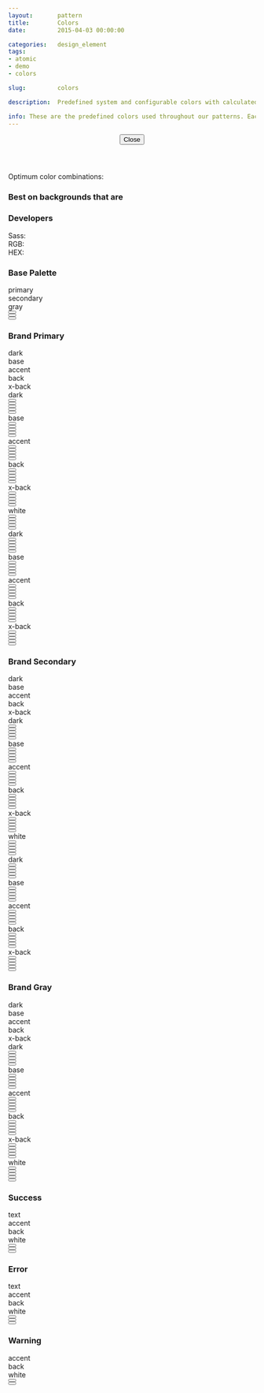 ```yaml
---
layout:       pattern
title:        Colors
date:         2015-04-03 00:00:00

categories:   design_element
tags:
- atomic
- demo
- colors

slug:         colors

description:  Predefined system and configurable colors with calculated ranges

info: These are the predefined colors used throughout our patterns. Each color is displayed on various background colors for easy combinations. Those colors which have a yellow warning icon are not accessible combinations and should be avoided. For example, our grayscale below does not provide enough contrast on a white background (nor white on the gray background). Click any color for more information and developer values.
---
```


<div class="info-pane is-hidden" tabindex="-1">
    <header class="info-pane-header">
        <button type="button" class="close-button">
            <span class="icon fa fa-close" aria-hidden="true"></span>
            <span>Close</span>
        </button>
        <h2 class="hd-4 color-info-title"></h2>
        <div class="color-description"></div>
    </header>
    <div class="color-info-content">
        <div class="color-usage">
            <p>Optimum color combinations:</p>
            <div class="list-background">
                <h3 class="hd-6 emphasized" id="color-combination-background">Best on backgrounds that are</h3>
                <ul class="color-combinations background" aria-describedby="color-combination-background"></ul>
            </div>
        </div>
        <div class="color-technics">
            <h3 class="hd-6 emphasized">Developers</h3>
            <dl>
                <dt>Sass:</dt>
                <dd class="color-reference is-copyable"></dd>
                <dt>RGB:</dt>
                <dd class="color-rgb is-copyable"></dd>
                <dt>HEX:</dt>
                <dd class="color-hex is-copyable"></dd>
            </dl>
        </div>
    </div>
</div>

<h3 class="hd-6 example-set-hd">Base Palette</h3>
<div class="example-set">
    <div class="example-container">
        <div class="grid-container grid-manual">
            <div class="row on-white">
                <div class="col col-4">
                    <div class="swatch">
                        <div class="color-info">
                            <span class="color-class">primary</span>
                        </div>
                    </div>
                </div>
                <div class="col col-4">
                    <div class="swatch">
                        <div class="color-info">
                            <span class="color-class">secondary</span>
                        </div>
                    </div>
                </div>
                <div class="col col-4">
                    <div class="swatch">
                        <div class="color-info">
                            <span class="color-class">gray</span>
                        </div>
                    </div>
                </div>
            </div>
            <div class="row on-white">
                <div class="col col-4">
                    <button type="button" class="swatch primary base" title="Swatch: Primary Base"></button>
                </div>
                <div class="col col-4">
                    <button type="button" class="swatch secondary base" title="Swatch: Secondary Base"></button>
                </div>
                <div class="col col-4">
                    <button type="button" class="swatch grayscale base" title="Swatch: Gray Base"></button>
                </div>
            </div>
        </div>
    </div>
</div>

<h3 class="hd-6 example-set-hd">Brand Primary</h3>
<div class="example-set">
    <div class="example-container">
        <div class="grid-container grid-manual">
            <div class="row">
                <div class="col col-2"></div>
                <div class="col col-2 pre-2">
                    <div class="swatch">
                        <div class="color-info">
                            <span class="color-class">dark</span>
                        </div>
                    </div>
                </div>
                <div class="col col-2">
                    <div class="swatch">
                        <div class="color-info">
                            <span class="color-class">base</span>
                        </div>
                    </div>
                </div>
                <div class="col col-2">
                    <div class="swatch">
                        <div class="color-info">
                            <span class="color-class">accent</span>
                        </div>
                    </div>
                </div>
                <div class="col col-2">
                    <div class="swatch">
                        <div class="color-info">
                            <span class="color-class">back</span>
                        </div>
                    </div>
                </div>
                <div class="col col-2">
                    <div class="swatch">
                        <div class="color-info">
                            <span class="color-class">x-back</span>
                        </div>
                    </div>
                </div>
            </div>
            <div class="row on-dark-primary">
                <div class="col col-2">
                    <div class="swatch color-description copy">
                        dark
                    </div>
                </div>
                <div class="col col-2">
                    <button type="button" class="swatch primary dark" title="Primary Dark on white"></button>
                </div>
                <div class="col col-2">
                    <button type="button" class="swatch primary base" title="Primary Base on white"></button>
                </div>
                <div class="col col-2">
                    <button type="button" class="swatch primary accent" title="Primary Accent on white"></button>
                </div>
                <div class="col col-2">
                    <button type="button" class="swatch primary back" title="Primary Background on white"></button>
                </div>
                <div class="col col-2">
                    <button type="button" class="swatch primary x-back" title="Primary Extra light background on white"></button>
                </div>
            </div>
            <div class="row on-base-primary">
                <div class="col col-2">
                    <div class="swatch color-description copy">
                        base
                    </div>
                </div>
                <div class="col col-2">
                    <button type="button" class="swatch primary dark" title="Primary Dark on gray"></button>
                </div>
                <div class="col col-2">
                    <button type="button" class="swatch primary base" title="Primary Base on gray"></button>
                </div>
                <div class="col col-2">
                    <button type="button" class="swatch primary accent" title="Primary Accent on gray"></button>
                </div>
                <div class="col col-2">
                    <button type="button" class="swatch primary back" title="Primary Background on gray"></button>
                </div>
                <div class="col col-2">
                    <button type="button" class="swatch primary x-back" title="Primary Extra light background on gray"></button>
                </div>
            </div>
            <div class="row on-accent-primary">
                <div class="col col-2">
                    <div class="swatch color-description copy">
                        accent
                    </div>
                </div>
                <div class="col col-2">
                    <button type="button" class="swatch primary dark" title="Primary Dark on accent"></button>
                </div>
                <div class="col col-2">
                    <button type="button" class="swatch primary base" title="Primary Base on accent"></button>
                </div>
                <div class="col col-2">
                    <button type="button" class="swatch primary accent" title="Primary Accent on accent"></button>
                </div>
                <div class="col col-2">
                    <button type="button" class="swatch primary back" title="Primary Background on accent"></button>
                </div>
                <div class="col col-2">
                    <button type="button" class="swatch primary x-back" title="Primary Extra light background on accent"></button>
                </div>
            </div>
            <div class="row on-back-primary">
                <div class="col col-2">
                    <div class="swatch color-description copy">
                        back
                    </div>
                </div>
                <div class="col col-2">
                    <button type="button" class="swatch primary dark" title="Primary Dark on background"></button>
                </div>
                <div class="col col-2">
                    <button type="button" class="swatch primary base" title="Primary Base on background"></button>
                </div>
                <div class="col col-2">
                    <button type="button" class="swatch primary accent" title="Primary Accent on background"></button>
                </div>
                <div class="col col-2">
                    <button type="button" class="swatch primary back" title="Primary Background on background"></button>
                </div>
                <div class="col col-2">
                    <button type="button" class="swatch primary x-back" title="Primary Extra light background on background"></button>
                </div>
            </div>
            <div class="row on-x-back-primary">
                <div class="col col-2">
                    <div class="swatch color-description copy">
                        x-back
                    </div>
                </div>
                <div class="col col-2">
                    <button type="button" class="swatch primary dark" title="Primary Dark on very light background"></button>
                </div>
                <div class="col col-2">
                    <button type="button" class="swatch primary base" title="Primary Base on very light background"></button>
                </div>
                <div class="col col-2">
                    <button type="button" class="swatch primary accent" title="Primary Accent on very light background"></button>
                </div>
                <div class="col col-2">
                    <button type="button" class="swatch primary back" title="Primary Background on very light background"></button>
                </div>
                <div class="col col-2">
                    <button type="button" class="swatch primary x-back" title="Primary Extra light background on very light background"></button>
                </div>
            </div>
            <div class="row on-white">
                <div class="col col-2">
                    <div class="swatch color-description copy">
                        white
                    </div>
                </div>
                <div class="col col-2">
                    <button type="button" class="swatch primary dark" title="Primary Dark on white"></button>
                </div>
                <div class="col col-2">
                    <button type="button" class="swatch primary base" title="Primary Base on white"></button>
                </div>
                <div class="col col-2">
                    <button type="button" class="swatch primary accent" title="Primary Accent on white"></button>
                </div>
                <div class="col col-2">
                    <button type="button" class="swatch primary back" title="Primary Background on white"></button>
                </div>
                <div class="col col-2">
                    <button type="button" class="swatch primary x-back" title="Primary Extra light background on white"></button>
                </div>
            </div>
            <div class="row on-dark-grayscale">
                <div class="col col-2">
                    <div class="swatch color-description copy">
                        dark
                    </div>
                </div>
                <div class="col col-2">
                    <button type="button" class="swatch primary dark" title="Primary Dark on dark gray"></button>
                </div>
                <div class="col col-2">
                    <button type="button" class="swatch primary base" title="Primary Base on dark gray"></button>
                </div>
                <div class="col col-2">
                    <button type="button" class="swatch primary accent" title="Primary Accent on dark gray"></button>
                </div>
                <div class="col col-2">
                    <button type="button" class="swatch primary back" title="Primary Background on dark gray"></button>
                </div>
                <div class="col col-2">
                    <button type="button" class="swatch primary x-back" title="Primary Extra light background on dark gray"></button>
                </div>
            </div>
            <div class="row on-base-grayscale">
                <div class="col col-2">
                    <div class="swatch color-description copy">
                        base
                    </div>
                </div>
                <div class="col col-2">
                    <button type="button" class="swatch primary dark" title="Primary Dark on base"></button>
                </div>
                <div class="col col-2">
                    <button type="button" class="swatch primary base" title="Primary Base on base"></button>
                </div>
                <div class="col col-2">
                    <button type="button" class="swatch primary accent" title="Primary Accent on base"></button>
                </div>
                <div class="col col-2">
                    <button type="button" class="swatch primary back" title="Primary Background on base"></button>
                </div>
                <div class="col col-2">
                    <button type="button" class="swatch primary x-back" title="Primary Extra light background on base"></button>
                </div>
            </div>
            <div class="row on-accent-grayscale">
                <div class="col col-2">
                    <div class="swatch color-description copy">
                        accent
                    </div>
                </div>
                <div class="col col-2">
                    <button type="button" class="swatch primary dark" title="Primary Dark on accent"></button>
                </div>
                <div class="col col-2">
                    <button type="button" class="swatch primary base" title="Primary Base on accent"></button>
                </div>
                <div class="col col-2">
                    <button type="button" class="swatch primary accent" title="Primary Accent on accent"></button>
                </div>
                <div class="col col-2">
                    <button type="button" class="swatch primary back" title="Primary Background on accent"></button>
                </div>
                <div class="col col-2">
                    <button type="button" class="swatch primary x-back" title="Primary Extra light background on accent"></button>
                </div>
            </div>
            <div class="row on-back-grayscale">
                <div class="col col-2">
                    <div class="swatch color-description copy">
                        back
                    </div>
                </div>
                <div class="col col-2">
                    <button type="button" class="swatch primary dark" title="Primary Dark on back"></button>
                </div>
                <div class="col col-2">
                    <button type="button" class="swatch primary base" title="Primary Base on back"></button>
                </div>
                <div class="col col-2">
                    <button type="button" class="swatch primary accent" title="Primary Accent on back"></button>
                </div>
                <div class="col col-2">
                    <button type="button" class="swatch primary back" title="Primary Background on back"></button>
                </div>
                <div class="col col-2">
                    <button type="button" class="swatch primary x-back" title="Primary Extra light background on back"></button>
                </div>
            </div>
            <div class="row on-x-back-grayscale">
                <div class="col col-2">
                    <div class="swatch color-description copy">
                        x-back
                    </div>
                </div>
                <div class="col col-2">
                    <button type="button" class="swatch primary dark" title="Primary Dark on x-back"></button>
                </div>
                <div class="col col-2">
                    <button type="button" class="swatch primary base" title="Primary Base on x-back"></button>
                </div>
                <div class="col col-2">
                    <button type="button" class="swatch primary accent" title="Primary Accent on x-back"></button>
                </div>
                <div class="col col-2">
                    <button type="button" class="swatch primary back" title="Primary Background on x-back"></button>
                </div>
                <div class="col col-2">
                    <button type="button" class="swatch primary x-back" title="Primary Extra light background on x-back"></button>
                </div>
            </div>
        </div>
    </div>
</div>

<h3 class="hd-6 example-set-hd">Brand Secondary</h3>
<div class="example-set">
    <div class="example-container">
        <div class="grid-container grid-manual">
            <div class="row">
                <div class="col col-2"></div>
                <div class="col col-2 pre-2">
                    <div class="swatch">
                        <div class="color-info">
                            <span class="color-class">dark</span>
                        </div>
                    </div>
                </div>
                <div class="col col-2">
                    <div class="swatch">
                        <div class="color-info">
                            <span class="color-class">base</span>
                        </div>
                    </div>
                </div>
                <div class="col col-2">
                    <div class="swatch">
                        <div class="color-info">
                            <span class="color-class">accent</span>
                        </div>
                    </div>
                </div>
                <div class="col col-2">
                    <div class="swatch">
                        <div class="color-info">
                            <span class="color-class">back</span>
                        </div>
                    </div>
                </div>
                <div class="col col-2">
                    <div class="swatch">
                        <div class="color-info">
                            <span class="color-class">x-back</span>
                        </div>
                    </div>
                </div>
            </div>
            <div class="row on-dark-secondary">
                <div class="col col-2">
                    <div class="swatch color-description copy">
                        dark
                    </div>
                </div>
                <div class="col col-2">
                    <button type="button" class="swatch secondary dark" title="Secondary Dark on white"></button>
                </div>
                <div class="col col-2">
                    <button type="button" class="swatch secondary base" title="Secondary Base on white"></button>
                </div>
                <div class="col col-2">
                    <button type="button" class="swatch secondary accent" title="Secondary Accent on white"></button>
                </div>
                <div class="col col-2">
                    <button type="button" class="swatch secondary back" title="Secondary Background on white"></button>
                </div>
                <div class="col col-2">
                    <button type="button" class="swatch secondary x-back" title="Secondary Extra light background on white"></button>
                </div>
            </div>
            <div class="row on-base-secondary">
                <div class="col col-2">
                    <div class="swatch color-description copy">
                        base
                    </div>
                </div>
                <div class="col col-2">
                    <button type="button" class="swatch secondary dark" title="Secondary Dark on gray"></button>
                </div>
                <div class="col col-2">
                    <button type="button" class="swatch secondary base" title="Secondary Base on gray"></button>
                </div>
                <div class="col col-2">
                    <button type="button" class="swatch secondary accent" title="Secondary Accent on gray"></button>
                </div>
                <div class="col col-2">
                    <button type="button" class="swatch secondary back" title="Secondary Background on gray"></button>
                </div>
                <div class="col col-2">
                    <button type="button" class="swatch secondary x-back" title="Secondary Extra light background on gray"></button>
                </div>
            </div>
            <div class="row on-accent-secondary">
                <div class="col col-2">
                    <div class="swatch color-description copy">
                        accent
                    </div>
                </div>
                <div class="col col-2">
                    <button type="button" class="swatch secondary dark" title="Secondary Dark on accent"></button>
                </div>
                <div class="col col-2">
                    <button type="button" class="swatch secondary base" title="Secondary Base on accent"></button>
                </div>
                <div class="col col-2">
                    <button type="button" class="swatch secondary accent" title="Secondary Accent on accent"></button>
                </div>
                <div class="col col-2">
                    <button type="button" class="swatch secondary back" title="Secondary Background on accent"></button>
                </div>
                <div class="col col-2">
                    <button type="button" class="swatch secondary x-back" title="Secondary Extra light background on accent"></button>
                </div>
            </div>
            <div class="row on-back-secondary">
                <div class="col col-2">
                    <div class="swatch color-description copy">
                        back
                    </div>
                </div>
                <div class="col col-2">
                    <button type="button" class="swatch secondary dark" title="Secondary Dark on background"></button>
                </div>
                <div class="col col-2">
                    <button type="button" class="swatch secondary base" title="Secondary Base on background"></button>
                </div>
                <div class="col col-2">
                    <button type="button" class="swatch secondary accent" title="Secondary Accent on background"></button>
                </div>
                <div class="col col-2">
                    <button type="button" class="swatch secondary back" title="Secondary Background on background"></button>
                </div>
                <div class="col col-2">
                    <button type="button" class="swatch secondary x-back" title="Secondary Extra light background on background"></button>
                </div>
            </div>
            <div class="row on-x-back-secondary">
                <div class="col col-2">
                    <div class="swatch color-description copy">
                        x-back
                    </div>
                </div>
                <div class="col col-2">
                    <button type="button" class="swatch secondary dark" title="Secondary Dark on very light background"></button>
                </div>
                <div class="col col-2">
                    <button type="button" class="swatch secondary base" title="Secondary Base on very light background"></button>
                </div>
                <div class="col col-2">
                    <button type="button" class="swatch secondary accent" title="Secondary Accent on very light background"></button>
                </div>
                <div class="col col-2">
                    <button type="button" class="swatch secondary back" title="Secondary Background on very light background"></button>
                </div>
                <div class="col col-2">
                    <button type="button" class="swatch secondary x-back" title="Secondary Extra light background on very light background"></button>
                </div>
            </div>
            <div class="row on-white">
                <div class="col col-2">
                    <div class="swatch color-description copy">
                        white
                    </div>
                </div>
                <div class="col col-2">
                    <button type="button" class="swatch secondary dark" title="Secondary Dark on white"></button>
                </div>
                <div class="col col-2">
                    <button type="button" class="swatch secondary base" title="Secondary Base on white"></button>
                </div>
                <div class="col col-2">
                    <button type="button" class="swatch secondary accent" title="Secondary Accent on white"></button>
                </div>
                <div class="col col-2">
                    <button type="button" class="swatch secondary back" title="Secondary Background on white"></button>
                </div>
                <div class="col col-2">
                    <button type="button" class="swatch secondary x-back" title="Secondary Extra light background on white"></button>
                </div>
            </div>
            <div class="row on-dark-grayscale">
                <div class="col col-2">
                    <div class="swatch color-description copy">
                        dark
                    </div>
                </div>
                <div class="col col-2">
                    <button type="button" class="swatch secondary dark" title="Secondary Dark on dark gray"></button>
                </div>
                <div class="col col-2">
                    <button type="button" class="swatch secondary base" title="Secondary Base on dark gray"></button>
                </div>
                <div class="col col-2">
                    <button type="button" class="swatch secondary accent" title="Secondary Accent on dark gray"></button>
                </div>
                <div class="col col-2">
                    <button type="button" class="swatch secondary back" title="Secondary Background on dark gray"></button>
                </div>
                <div class="col col-2">
                    <button type="button" class="swatch secondary x-back" title="Secondary Extra light background on dark gray"></button>
                </div>
            </div>
            <div class="row on-base-grayscale">
                <div class="col col-2">
                    <div class="swatch color-description copy">
                        base
                    </div>
                </div>
                <div class="col col-2">
                    <button type="button" class="swatch secondary dark" title="Secondary Dark on base"></button>
                </div>
                <div class="col col-2">
                    <button type="button" class="swatch secondary base" title="Secondary Base on base"></button>
                </div>
                <div class="col col-2">
                    <button type="button" class="swatch secondary accent" title="Secondary Accent on base"></button>
                </div>
                <div class="col col-2">
                    <button type="button" class="swatch secondary back" title="Secondary Background on base"></button>
                </div>
                <div class="col col-2">
                    <button type="button" class="swatch secondary x-back" title="Secondary Extra light background on base"></button>
                </div>
            </div>
            <div class="row on-accent-grayscale">
                <div class="col col-2">
                    <div class="swatch color-description copy">
                        accent
                    </div>
                </div>
                <div class="col col-2">
                    <button type="button" class="swatch secondary dark" title="Secondary Dark on accent"></button>
                </div>
                <div class="col col-2">
                    <button type="button" class="swatch secondary base" title="Secondary Base on accent"></button>
                </div>
                <div class="col col-2">
                    <button type="button" class="swatch secondary accent" title="Secondary Accent on accent"></button>
                </div>
                <div class="col col-2">
                    <button type="button" class="swatch secondary back" title="Secondary Background on accent"></button>
                </div>
                <div class="col col-2">
                    <button type="button" class="swatch secondary x-back" title="Secondary Extra light background on accent"></button>
                </div>
            </div>
            <div class="row on-back-grayscale">
                <div class="col col-2">
                    <div class="swatch color-description copy">
                        back
                    </div>
                </div>
                <div class="col col-2">
                    <button type="button" class="swatch secondary dark" title="Secondary Dark on back"></button>
                </div>
                <div class="col col-2">
                    <button type="button" class="swatch secondary base" title="Secondary Base on back"></button>
                </div>
                <div class="col col-2">
                    <button type="button" class="swatch secondary accent" title="Secondary Accent on back"></button>
                </div>
                <div class="col col-2">
                    <button type="button" class="swatch secondary back" title="Secondary Background on back"></button>
                </div>
                <div class="col col-2">
                    <button type="button" class="swatch secondary x-back" title="Secondary Extra light background on back"></button>
                </div>
            </div>
            <div class="row on-x-back-grayscale">
                <div class="col col-2">
                    <div class="swatch color-description copy">
                        x-back
                    </div>
                </div>
                <div class="col col-2">
                    <button type="button" class="swatch secondary dark" title="Secondary Dark on x-back"></button>
                </div>
                <div class="col col-2">
                    <button type="button" class="swatch secondary base" title="Secondary Base on x-back"></button>
                </div>
                <div class="col col-2">
                    <button type="button" class="swatch secondary accent" title="Secondary Accent on x-back"></button>
                </div>
                <div class="col col-2">
                    <button type="button" class="swatch secondary back" title="Secondary Background on x-back"></button>
                </div>
                <div class="col col-2">
                    <button type="button" class="swatch secondary x-back" title="Secondary Extra light background on x-back"></button>
                </div>
            </div>
        </div>
    </div>
</div>

<h3 class="hd-6 example-set-hd">Brand Gray</h3>
<div class="example-set">
    <div class="example-container">
        <div class="grid-container grid-manual">
            <div class="row">
                <div class="col col-2"></div>
                <div class="col col-2 pre-2">
                    <div class="swatch">
                        <div class="color-info">
                            <span class="color-class">dark</span>
                        </div>
                    </div>
                </div>
                <div class="col col-2">
                    <div class="swatch">
                        <div class="color-info">
                            <span class="color-class">base</span>
                        </div>
                    </div>
                </div>
                <div class="col col-2">
                    <div class="swatch">
                        <div class="color-info">
                            <span class="color-class">accent</span>
                        </div>
                    </div>
                </div>
                <div class="col col-2">
                    <div class="swatch">
                        <div class="color-info">
                            <span class="color-class">back</span>
                        </div>
                    </div>
                </div>
                <div class="col col-2">
                    <div class="swatch">
                        <div class="color-info">
                            <span class="color-class">x-back</span>
                        </div>
                    </div>
                </div>
            </div>
            <div class="row on-dark-grayscale">
                <div class="col col-2">
                    <div class="swatch color-description copy">
                        dark
                    </div>
                </div>
                <div class="col col-2">
                    <button type="button" class="swatch grayscale dark" title="Gray Dark on white"></button>
                </div>
                <div class="col col-2">
                    <button type="button" class="swatch grayscale base" title="Gray Base on white"></button>
                </div>
                <div class="col col-2">
                    <button type="button" class="swatch grayscale accent" title="Gray Accent on white"></button>
                </div>
                <div class="col col-2">
                    <button type="button" class="swatch grayscale back" title="Gray Background on white"></button>
                </div>
                <div class="col col-2">
                    <button type="button" class="swatch grayscale x-back" title="Gray Extra light background on white"></button>
                </div>
            </div>
            <div class="row on-base-grayscale">
                <div class="col col-2">
                    <div class="swatch color-description copy">
                        base
                    </div>
                </div>
                <div class="col col-2">
                    <button type="button" class="swatch grayscale dark" title="Gray Dark on gray"></button>
                </div>
                <div class="col col-2">
                    <button type="button" class="swatch grayscale base" title="Gray Base on gray"></button>
                </div>
                <div class="col col-2">
                    <button type="button" class="swatch grayscale accent" title="Gray Accent on gray"></button>
                </div>
                <div class="col col-2">
                    <button type="button" class="swatch grayscale back" title="Gray Background on gray"></button>
                </div>
                <div class="col col-2">
                    <button type="button" class="swatch grayscale x-back" title="Gray Extra light background on gray"></button>
                </div>
            </div>
            <div class="row on-accent-grayscale">
                <div class="col col-2">
                    <div class="swatch color-description copy">
                        accent
                    </div>
                </div>
                <div class="col col-2">
                    <button type="button" class="swatch grayscale dark" title="Gray Dark on accent"></button>
                </div>
                <div class="col col-2">
                    <button type="button" class="swatch grayscale base" title="Gray Base on accent"></button>
                </div>
                <div class="col col-2">
                    <button type="button" class="swatch grayscale accent" title="Gray Accent on accent"></button>
                </div>
                <div class="col col-2">
                    <button type="button" class="swatch grayscale back" title="Gray Background on accent"></button>
                </div>
                <div class="col col-2">
                    <button type="button" class="swatch grayscale x-back" title="Gray Extra light background on accent"></button>
                </div>
            </div>
            <div class="row on-back-grayscale">
                <div class="col col-2">
                    <div class="swatch color-description copy">
                        back
                    </div>
                </div>
                <div class="col col-2">
                    <button type="button" class="swatch grayscale dark" title="Gray Dark on background"></button>
                </div>
                <div class="col col-2">
                    <button type="button" class="swatch grayscale base" title="Gray Base on background"></button>
                </div>
                <div class="col col-2">
                    <button type="button" class="swatch grayscale accent" title="Gray Accent on background"></button>
                </div>
                <div class="col col-2">
                    <button type="button" class="swatch grayscale back" title="Gray Background on background"></button>
                </div>
                <div class="col col-2">
                    <button type="button" class="swatch grayscale x-back" title="Gray Extra light background on background"></button>
                </div>
            </div>
            <div class="row on-x-back-grayscale">
                <div class="col col-2">
                    <div class="swatch color-description copy">
                        x-back
                    </div>
                </div>
                <div class="col col-2">
                    <button type="button" class="swatch grayscale dark" title="Gray Dark on very light background"></button>
                </div>
                <div class="col col-2">
                    <button type="button" class="swatch grayscale base" title="Gray Base on very light background"></button>
                </div>
                <div class="col col-2">
                    <button type="button" class="swatch grayscale accent" title="Gray Accent on very light background"></button>
                </div>
                <div class="col col-2">
                    <button type="button" class="swatch grayscale back" title="Gray Background on very light background"></button>
                </div>
                <div class="col col-2">
                    <button type="button" class="swatch grayscale x-back" title="Gray Extra light background on very light background"></button>
                </div>
            </div>
            <div class="row on-white">
                <div class="col col-2">
                    <div class="swatch color-description copy">
                        white
                    </div>
                </div>
                <div class="col col-2">
                    <button type="button" class="swatch grayscale dark" title="Gray Dark on white"></button>
                </div>
                <div class="col col-2">
                    <button type="button" class="swatch grayscale base" title="Gray Base on white"></button>
                </div>
                <div class="col col-2">
                    <button type="button" class="swatch grayscale accent" title="Gray Accent on white"></button>
                </div>
                <div class="col col-2">
                    <button type="button" class="swatch grayscale back" title="Gray Background on white"></button>
                </div>
                <div class="col col-2">
                    <button type="button" class="swatch grayscale x-back" title="Gray Extra light background on white"></button>
                </div>
            </div>
        </div>
    </div>
</div>

<h3 class="hd-6 example-set-hd">Success</h3>
<div class="example-set">
    <div class="example-container">
        <div class="grid-container grid-manual">
            <div class="row">
                <div class="col col-2 pre-2">
                    <div class="swatch">
                        <div class="color-info">
                            <span class="color-class">text</span>
                        </div>
                    </div>
                </div>
                <div class="col col-2">
                    <div class="swatch">
                        <div class="color-info">
                            <span class="color-class">accent</span>
                        </div>
                    </div>
                </div>
                <div class="col col-2">
                    <div class="swatch">
                        <div class="color-info">
                            <span class="color-class">back</span>
                        </div>
                    </div>
                </div>
                <div class="col col-2 post-2"></div>
            </div>
            <div class="row on-white">
                <div class="col col-2">
                    <div class="swatch color-description copy">
                        white
                    </div>
                </div>
                <div class="col col-2">
                    <button type="button" class="swatch success text" title="Success Text on white"></button>
                </div>
                <div class="col col-2">
                    <button type="button" class="swatch success accent" title="Success Accent on white"></button>
                </div>
                <div class="col col-2">
                    <button type="button" class="swatch success back" title="Success Background on white"></button>
                </div>
                <div class="col col-2 post-2"></div>
            </div>
        </div>
    </div>
</div>

<h3 class="hd-6 example-set-hd">Error</h3>
<div class="example-set">
    <div class="example-container">
        <div class="grid-container grid-manual">
            <div class="row">
                <div class="col col-2 pre-2">
                    <div class="swatch">
                        <div class="color-info">
                            <span class="color-class">text</span>
                        </div>
                    </div>
                </div>
                <div class="col col-2">
                    <div class="swatch">
                        <div class="color-info">
                            <span class="color-class">accent</span>
                        </div>
                    </div>
                </div>
                <div class="col col-2">
                    <div class="swatch">
                        <div class="color-info">
                            <span class="color-class">back</span>
                        </div>
                    </div>
                </div>
                <div class="col col-2 post-2"></div>
            </div>
            <div class="row on-white">
                <div class="col col-2">
                    <div class="swatch color-description copy">
                        white
                    </div>
                </div>
                <div class="col col-2">
                    <button type="button" class="swatch error text" title="Error Text on white"></button>
                </div>
                <div class="col col-2">
                    <button type="button" class="swatch error accent" title="Error Accent on white"></button>
                </div>
                <div class="col col-2">
                    <button type="button" class="swatch error back" title="Error Background on white"></button>
                </div>
                <div class="col col-2 post-2"></div>
            </div>
        </div>
    </div>
</div>

<h3 class="hd-6 example-set-hd">Warning</h3>
<div class="example-set">
    <div class="example-container">
        <div class="grid-container grid-manual">
            <div class="row">
                <div class="col col-2 pre-2">
                    <div class="swatch">
                        <div class="color-info">
                            <span class="color-class">accent</span>
                        </div>
                    </div>
                </div>
                <div class="col col-2">
                    <div class="swatch">
                        <div class="color-info">
                            <span class="color-class">back</span>
                        </div>
                    </div>
                </div>
            </div>
            <div class="col col-2 post-4"></div>
            <div class="row on-white">
                <div class="col col-2">
                    <div class="swatch color-description copy">
                        white
                    </div>
                </div>
                <div class="col col-2">
                    <button type="button" class="swatch warning accent" title="Warning Accent on white"></button>
                </div>
                <div class="col col-2">
                    <button type="button" class="swatch warning back" title="Warning Background on white"></button>
                </div>
                <div class="col col-2 post-4"></div>
            </div>
        </div>
    </div>
</div>
